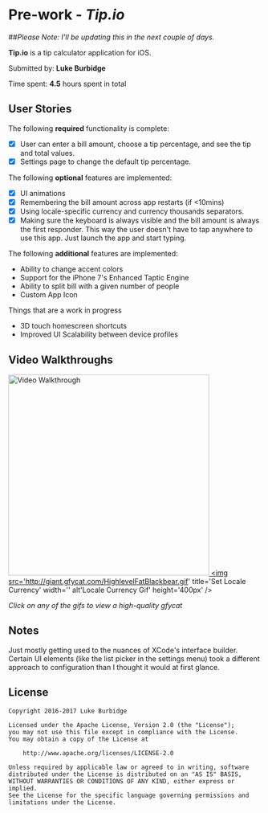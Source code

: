 # Pre-work - *Tip.io*

##*Please Note: I'll be updating this in the next couple of days.*

**Tip.io** is a tip calculator application for iOS.

Submitted by: **Luke Burbidge**

Time spent: **4.5** hours spent in total

## User Stories

The following **required** functionality is complete:

* [x] User can enter a bill amount, choose a tip percentage, and see the tip and total values.
* [x] Settings page to change the default tip percentage.

The following **optional** features are implemented:
* [x] UI animations
* [x] Remembering the bill amount across app restarts (if <10mins)
* [x] Using locale-specific currency and currency thousands separators.
* [x] Making sure the keyboard is always visible and the bill amount is always the first responder. This way the user doesn't have to tap anywhere to use this app. Just launch the app and start typing.

The following **additional** features are implemented:

-  Ability to change accent colors 
-  Support for the iPhone 7's Enhanced Taptic Engine
-  Ability to split bill with a given number of people 
-  Custom App Icon

Things that are a work in progress

- 3D touch homescreen shortcuts
- Improved UI Scalability between device profiles


## Video Walkthroughs


<a href='https://gfycat.com/ShoddyFlamboyantDutchsmoushond'><img src='http://imgur.com/p02705T.gif' title='Video Walkthrough' width='' alt='Video Walkthrough' height='400px'/> </a>
<a href='https://gfycat.com/HighlevelFatBlackbear'><img src='http://giant.gfycat.com/HighlevelFatBlackbear.gif' title='Set Locale Currency' width='' alt'Locale Currency Gif' height='400px' /></a>


*Click on any of the gifs to view a high-quality gfycat*

## Notes

Just mostly getting used to the nuances of XCode's interface builder. Certain UI elements (like the list picker in the settings menu) took a different approach to configuration than I thought it would at first glance.


## License

    Copyright 2016-2017 Luke Burbidge

    Licensed under the Apache License, Version 2.0 (the "License");
    you may not use this file except in compliance with the License.
    You may obtain a copy of the License at

        http://www.apache.org/licenses/LICENSE-2.0

    Unless required by applicable law or agreed to in writing, software
    distributed under the License is distributed on an "AS IS" BASIS,
    WITHOUT WARRANTIES OR CONDITIONS OF ANY KIND, either express or implied.
    See the License for the specific language governing permissions and
    limitations under the License.
